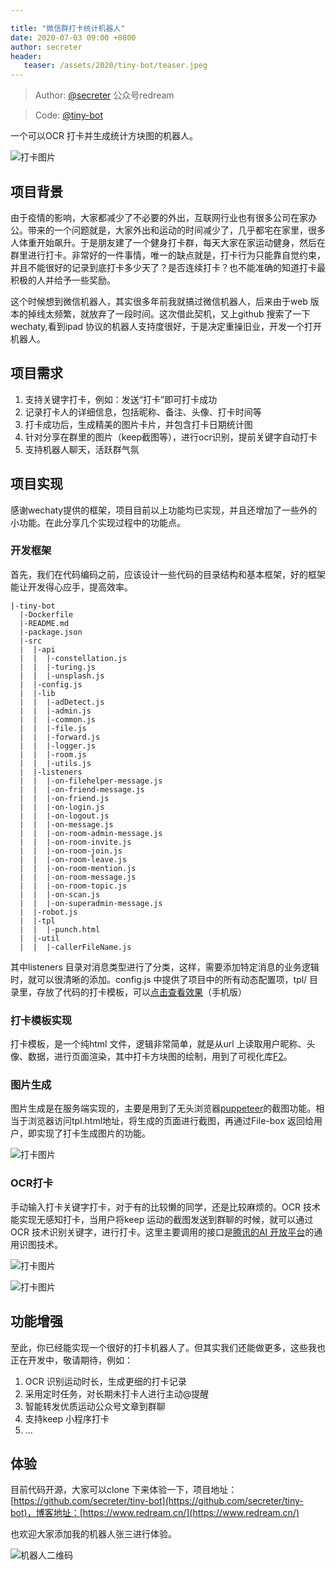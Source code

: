 ```yaml
---

title: "微信群打卡统计机器人"
date: 2020-07-03 09:00 +0800
author: secreter
header:
   teaser: /assets/2020/tiny-bot/teaser.jpeg
---
```


<!-- markdownlint-disable -->

> Author: [@secreter](https://github.com/secreter) 公众号redream

> Code: [@tiny-bot](https://github.com/secreter/tiny-bot)

一个可以OCR 打卡并生成统计方块图的机器人。


![打卡图片](/assets/2020/tiny-bot/teaser.jpeg)

<!--more-->

## 项目背景

由于疫情的影响，大家都减少了不必要的外出，互联网行业也有很多公司在家办公。带来的一个问题就是，大家外出和运动的时间减少了，几乎都宅在家里，很多人体重开始飙升。于是朋友建了一个健身打卡群，每天大家在家运动健身，然后在群里进行打卡。非常好的一件事情，唯一的缺点就是，打卡行为只能靠自觉约束，并且不能很好的记录到底打卡多少天了？是否连续打卡？也不能准确的知道打卡最积极的人并给予一些奖励。

这个时候想到微信机器人，其实很多年前我就搞过微信机器人，后来由于web  版本的掉线太频繁，就放弃了一段时间。这次借此契机，又上github 搜索了一下wechaty,看到ipad 协议的机器人支持度很好，于是决定重操旧业，开发一个打开机器人。

## 项目需求

1. 支持关键字打卡，例如：发送“打卡”即可打卡成功
2. 记录打卡人的详细信息，包括昵称、备注、头像、打卡时间等
3. 打卡成功后，生成精美的图片卡片，并包含打卡日期统计图
4. 针对分享在群里的图片（keep截图等），进行ocr识别，提前关键字自动打卡
5. 支持机器人聊天，活跃群气氛

## 项目实现

感谢wechaty提供的框架，项目目前以上功能均已实现，并且还增加了一些外的小功能。在此分享几个实现过程中的功能点。

### 开发框架

首先，我们在代码编码之前，应该设计一些代码的目录结构和基本框架，好的框架能让开发得心应手，提高效率。

```
|-tiny-bot
  |-Dockerfile
  |-README.md
  |-package.json
  |-src
  |  |-api
  |  |  |-constellation.js
  |  |  |-turing.js
  |  |  |-unsplash.js
  |  |-config.js
  |  |-lib
  |  |  |-adDetect.js
  |  |  |-admin.js
  |  |  |-common.js
  |  |  |-file.js
  |  |  |-forward.js
  |  |  |-logger.js
  |  |  |-room.js
  |  |  |-utils.js
  |  |-listeners
  |  |  |-on-filehelper-message.js
  |  |  |-on-friend-message.js
  |  |  |-on-friend.js
  |  |  |-on-login.js
  |  |  |-on-logout.js
  |  |  |-on-message.js
  |  |  |-on-room-admin-message.js
  |  |  |-on-room-invite.js
  |  |  |-on-room-join.js
  |  |  |-on-room-leave.js
  |  |  |-on-room-mention.js
  |  |  |-on-room-message.js
  |  |  |-on-room-topic.js
  |  |  |-on-scan.js
  |  |  |-on-superadmin-message.js
  |  |-robot.js
  |  |-tpl
  |  |  |-punch.html
  |  |-util
  |  |  |-callerFileName.js

```

其中listeners 目录对消息类型进行了分类，这样，需要添加特定消息的业务逻辑时，就可以很清晰的添加。config.js 中提供了项目中的所有动态配置项，tpl/ 目录里，存放了代码的打卡模板，可以[点击查看效果](http://images.redream.cn/upic/2019/20200629184711-punch.html?data=[{"count":1,"timestamp":1593097495015},{"count":1,"timestamp":1593270295015},{"count":1,"timestamp":1593339046223},{"count":1,"timestamp":1593427696584},{"count":1,"timestamp":1593521084178},{"count":1,"timestamp":1593574357851},{"count":1,"timestamp":1593688908645},{"count":1,"timestamp":1593705938358}]&avatar=https://github.com/wechaty/wechaty.github.io/raw/master/assets/2020/tiny-bot/qr.jpeg&name=@2020&&h=450&w=375&x=0&y=0)（手机版）


### 打卡模板实现

打卡模板，是一个纯html 文件，逻辑非常简单，就是从url 上读取用户昵称、头像、数据，进行页面渲染，其中打卡方块图的绘制，用到了可视化库[F2](https://f2.antv.vision/zh/docs/tutorial/getting-started)。

### 图片生成

图片生成是在服务端实现的，主要是用到了无头浏览器[puppeteer](https://try-puppeteer.appspot.com/)的截图功能。相当于浏览器访问tpl.html地址，将生成的页面进行截图，再通过File-box 返回给用户，即实现了打卡生成图片的功能。

![打卡图片](/assets/2020/tiny-bot/teaser.jpeg)

### OCR打卡

手动输入打卡关键字打卡，对于有的比较懒的同学，还是比较麻烦的。OCR 技术能实现无感知打卡，当用户将keep 运动的截图发送到群聊的时候，就可以通过OCR 技术识别关键字，进行打卡。这里主要调用的接口是[腾讯的AI 开放平台](https://ai.qq.com/)的通用识图技术。

![打卡图片](/assets/2020/tiny-bot/ocr.jpeg)

![打卡图片](/assets/2020/tiny-bot/menu.jpeg)

## 功能增强

至此，你已经能实现一个很好的打卡机器人了。但其实我们还能做更多，这些我也正在开发中，敬请期待，例如：

1. OCR 识别运动时长，生成更细的打卡记录
2. 采用定时任务，对长期未打卡人进行主动@提醒
3. 智能转发优质运动公众号文章到群聊
4. 支持keep 小程序打卡
5. ...

## 体验

目前代码开源，大家可以clone 下来体验一下，项目地址：[https://github.com/secreter/tiny-bot](https://github.com/secreter/tiny-bot)，博客地址：[https://www.redream.cn/](https://www.redream.cn/)

也欢迎大家添加我的机器人张三进行体验。

![机器人二维码](/assets/2020/tiny-bot/qr.jpeg)
